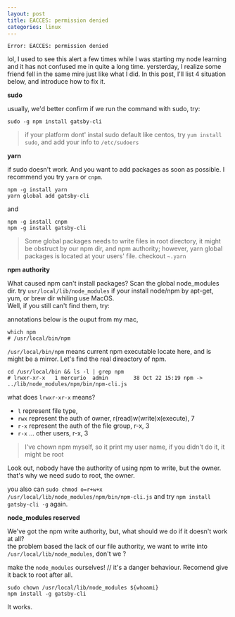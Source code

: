 ```yaml
---
layout: post
title: EACCES: permission denied
categories: linux
---
```


`Error: EACCES: permission denied`  

lol, I used to see this alert a few times while I was starting my node learning and it has not confused me in quite a long time. yersterday, I realize some friend fell in the same mire just like what I did. In this post, I'll list 4 situation below, and introduce how to fix it.  


__sudo__

usually, we'd better confirm if we run the command with sudo, try:

`sudo -g npm install gatsby-cli`

> if your platform dont' instal sudo default like centos, try `yum install sudo`, and add your info to `/etc/sudoers`

__yarn__

if sudo doesn't work. And you want to add packages as soon as possible. I recommend you try `yarn` or `cnpm`.

```
npm -g install yarn
yarn global add gatsby-cli
```
and 
```
npm -g install cnpm
npm -g install gatsby-cli
```

> Some global packages needs to write files in root directory, it might be obstruct by our npm dir, and npm authority; however, yarn global packages is located at your users' file. checkout `~.yarn`

__npm authority__

What caused npm can't install packages? Scan the global node_modules dir. try `usr/local/lib/node_modules` if your install node/npm by apt-get, yum, or brew dir whiling use MacOS.  
Well, if you still can't find them, try: 

annotations below is the ouput from my mac,

```shell
which npm 
# /usr/local/bin/npm
```
`/usr/local/bin/npm` means current npm executable locate here, and is might be a mirror. Let's find the real direactory of npm.  

```
cd /usr/local/bin && ls -l | grep npm
# lrwxr-xr-x   1 mercurio  admin        38 Oct 22 15:19 npm -> ../lib/node_modules/npm/bin/npm-cli.js
```

what does `lrwxr-xr-x` means?

+ `l` represent file type, 
+ `rwx` represent the auth of owner, r(read)w(write)x(execute), 7
+ `r-x` represent the auth of the file group, r-x, 3
+ `r-x` ... other users, r-x, 3

> I've chown npm myself, so it print my user name, if you didn't do it, it might be root

Look out, nobody have the authority of using npm to write, but the owner. that's why we need sudo to root, the owner.

you also can `sudo chmod o=r+w+x /usr/local/lib/node_modules/npm/bin/npm-cli.js` and try `npm install gatsby-cli -g` again.

__node_modules reserved__

We've got the npm write authority, but, what should we do if it doesn't work at all?  
the problem based the lack of our file authority, we want to write into `/usr/local/lib/node_modules`, don't we ?

make the `node_modules` ourselves! 
// it's a danger behaviour. Recomend give it back to root after all.

```
sudo chown /usr/local/lib/node_modules ${whoami}
npm install -g gatsby-cli
```

It works.
